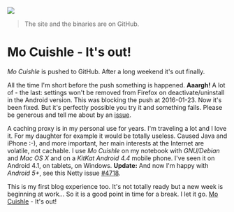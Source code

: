 ![](images/it-is-out.jpg)

> The site and the binaries are on GitHub.

# Mo Cuishle - It's out!

*Mo Cuishle* is pushed to GitHub. After a long weekend it's out finally.

All the time I'm short before the push something is happened. **Aaargh!** A lot 
of - the last: settings won't be removed from Firefox on deactivate/uninstall in 
the Android version. This was blocking the push at 2016-01-23. Now it's been 
fixed. But it's perfectly possible you try it and something fails. Please be 
generous and tell me about by an [issue](https://github.com/ganskef/MoCuishle/issues). 

A caching proxy is in my personal use for years. I'm traveling a lot and I love 
it. For my daughter for example it would be totally useless. Caused Java and 
iPhone :-), and more important, her main interests at the Internet are volatile, 
not cachable. I use *Mo Cuishle* on my notebook with *GNU/Debian* and *Mac OS X* 
and on a *KitKat* *Android 4.4* mobile phone. I've seen it on Android 4.1, on 
tablets, on Windows. **Update:** And now I'm happy with *Android 5+*, see this 
Netty issue [#4718](https://github.com/netty/netty/issues/4718).

This is my first blog experience too. It's not totally ready but a new week is 
beginning at work... So it is a good point in time for a break. I let it go. 
[Mo Cuishle](2016-09-26-mocuishle.md) -  It's out!